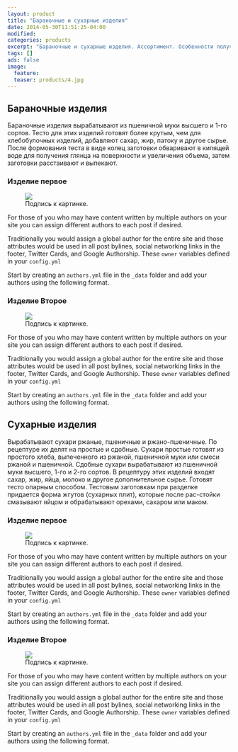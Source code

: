 ```yaml
---
layout: product
title: "Бараночные и сухарные изделия"
date: 2014-05-30T11:51:25-04:00
modified:
categories: products
excerpt: "Бараночные и сухарные изделия. Ассортимент. Особенности получения, потребительские достоинства."
tags: []
ads: false
image:
  feature:
  teaser: products/4.jpg
---
```


## Бараночные изделия

Бараночные изделия вырабатывают из пшеничной муки высшего и 1-го сортов. Тесто для этих изделий готовят более крутым, чем для хлебобулочных изделий, добавляют сахар, жир, патоку и другое сырье. После формования теста в виде колец заготовки обваривают в кипящей воде для получения глянца на поверхности и увеличения объема, затем заготовки расстаивают и выпекают.


### Изделие первое

<figure>
  <a href="http://placehold.it/900x450.gif"><img src="http://placehold.it/900x450.gif"></a>
  <figcaption>Подпись к картинке.</figcaption>
</figure>


For those of you who may have content written by multiple authors on your site you can assign different authors to each post if desired.

Traditionally you would assign a global author for the entire site and those attributes would be used in all post bylines, social networking links in the footer, Twitter Cards, and Google Authorship. These `owner` variables defined in your `config.yml`

Start by creating an `authors.yml` file in the `_data` folder and add your authors using the following format.

### Изделие Второе

<figure>
  <a href="http://placehold.it/900x450.gif"><img src="http://placehold.it/900x450.gif"></a>
  <figcaption>Подпись к картинке.</figcaption>
</figure>


For those of you who may have content written by multiple authors on your site you can assign different authors to each post if desired.

Traditionally you would assign a global author for the entire site and those attributes would be used in all post bylines, social networking links in the footer, Twitter Cards, and Google Authorship. These `owner` variables defined in your `config.yml`

Start by creating an `authors.yml` file in the `_data` folder and add your authors using the following format.


## Сухарные изделия

Вырабатывают сухари ржаные, пшеничные и ржано-пшеничные. По рецептуре их делят на простые и сдобные.
Сухари простые готовят из простого хлеба, выпеченного из ржаной, пшеничной муки или смеси ржаной и пшеничной.
Сдобные сухари вырабатывают из пшеничной муки высшего, 1-го и 2-го сортов. В рецептуру этих изделий входят сахар, жир, яйца, молоко и другое дополнительное сырье. Готовят тесто опарным способом. Тестовым заготовкам при разделке придается форма жгутов (сухарных плит), которые после рас-стойки смазывают яйцом и обрабатывают орехами, сахаром или маком.


### Изделие первое

<figure>
  <a href="http://placehold.it/900x450.gif"><img src="http://placehold.it/900x450.gif"></a>
  <figcaption>Подпись к картинке.</figcaption>
</figure>


For those of you who may have content written by multiple authors on your site you can assign different authors to each post if desired.

Traditionally you would assign a global author for the entire site and those attributes would be used in all post bylines, social networking links in the footer, Twitter Cards, and Google Authorship. These `owner` variables defined in your `config.yml`

Start by creating an `authors.yml` file in the `_data` folder and add your authors using the following format.

### Изделие Второе

<figure>
  <a href="http://placehold.it/900x450.gif"><img src="http://placehold.it/900x450.gif"></a>
  <figcaption>Подпись к картинке.</figcaption>
</figure>


For those of you who may have content written by multiple authors on your site you can assign different authors to each post if desired.

Traditionally you would assign a global author for the entire site and those attributes would be used in all post bylines, social networking links in the footer, Twitter Cards, and Google Authorship. These `owner` variables defined in your `config.yml`

Start by creating an `authors.yml` file in the `_data` folder and add your authors using the following format.